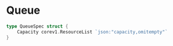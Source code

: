 # Queue

```go
type QueueSpec struct {
	Capacity corev1.ResourceList `json:"capacity,omitempty"`
}
```
